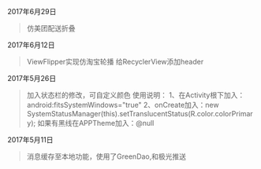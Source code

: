 2017年6月29日
> 仿美团配送折叠

2017年6月12日
> ViewFlipper实现仿淘宝轮播
给RecyclerView添加header

2017年5月26日
> 加入状态栏的修改，可自定义颜色
使用说明：
1、在Activity根下加入： android:fitsSystemWindows="true"
2、onCreate加入：new SystemStatusManager(this).setTranslucentStatus(R.color.colorPrimary);
如果有黑线在APPTheme加入：<item name="android:windowContentOverlay">@null</item>

2017年5月11日
> 消息缓存至本地功能，使用了GreenDao,和极光推送


